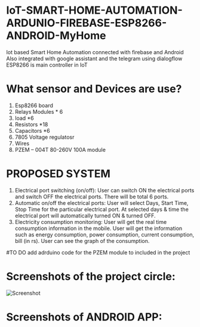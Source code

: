 
# IoT-SMART-HOME-AUTOMATION-ARDUNIO-FIREBASE-ESP8266-ANDROID-MyHome
Iot based Smart Home Automation connected with firebase and Android
Also integrated with google assistant and the telegram using dialogflow
ESP8266 is main controller in IoT

# What sensor and Devices are use?

1. Esp8266 board
2. Relays Modules * 6
3. load *6 
4. Resistors *18
5. Capacitors *6
6. 7805 Voltage regulatosr
7. Wires
8. PZEM – 004T 80-260V 100A module 

# PROPOSED SYSTEM
1. Electrical port switching (on/off): User can switch ON the electrical ports and
switch OFF the electrical ports. There will be total 6 ports.
2. Automatic on/off the electrical ports: User will select Days, Start Time, Stop Time
for the particular electrical port. At selected days & time the electrical port will
automatically turned ON & turned OFF.
3. Electricity consumption monitoring: User will get the real time consumption
information in the mobile. User will get the information such as energy consumption,
power consumption, current consumption, bill (in rs). User can see the graph of the
consumption.

#TO DO 
add adrduino code for the PZEM module to included in the project 
# Screenshots of the project circle:
![Screenshot](https://raw.github.com/DaBiQ/IoT-SMART-HOME-AUTOMATION-ARDUNIO-FIREBASE-ANDROID/master/graph.png)
# Screenshots of ANDROID APP:
